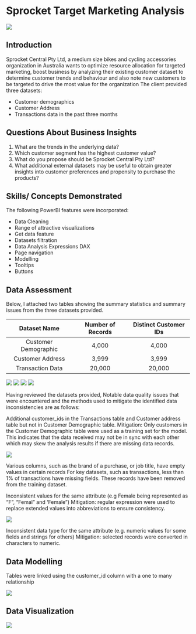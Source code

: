 # Sprocket Target Marketing Analysis

![](sprocket_central_logo.png)

## Introduction
Sprocket Central Pty Ltd, a medium size bikes and cycling accessories organization in Australia wants to optimize resource allocation for targeted marketing, boost business by analyzing their existing customer dataset to determine customer trends and behaviour and also note new customers to be targeted to drive the most value for the organization 
The client provided three datasets:
- Customer demographics
- Customer Address
- Transactions data in the past three months

## Questions About Business Insights

1. What are the trends in the underlying data?
2. Which customer segment has the highest customer value?
3. What do you propose should be Sprocket Central Pty Ltd?
4. What additional external datasets may be useful to obtain greater insights into customer preferences and propensity to purchase the products?

## Skills/ Concepts Demonstrated

The following PowerBI features were incorporated:
- Data Cleaning
- Range of attractive visualizations 
- Get data feature 
- Datasets filtration 
- Data Analysis Expressions DAX
- Page navigation
- Modelling
- Tooltips 
- Buttons

## Data Assessment

Below, I attached two tables showing the summary statistics and summary issues from the three datasets provided.

Dataset Name                |    Number of Records            |       Distinct Customer IDs
:--------------------------:|:-------------------------------:|:-------------------------------:
Customer Demographic        |    4,000                        |       4,000
Customer Address            |    3,999                        |       3,999
Transaction Data            |    20,000                       |       20,000
        


![](CustomerAddress_Unclean2.jpg)
![](Column_quality.jpg)
![](Column_statistics_list_price.jpg)
![](Column_statistics_standard_cost.jpg)


Having reviewed the datasets provided, Notable data quality issues that were encountered and the methods used to mitigate the identified data inconsistencies are as follows:

Additional customer_ids in the Transactions table and Customer address table but not in Customer Demographic table.
Mitigation:  Only customers in the Customer Demographic table were used as a training set for the model.
This indicates that the data received may not be in sync with each other which may skew the analysis results if there are missing data records.

![](CustomerDemographic_ColumnQuality.jpg)

Various columns, such as the brand of a purchase, or job title, have empty values in certain records
For key datasets, such as transactions, less than 1% of transactions have missing fields. These records have been removed from the training dataset.

Inconsistent values for the same attribute
(e.g Female being represented as “F”, “Femal” and ‘Female”)
Mitigation: regular expression were used to replace extended values into abbreviations to ensure consistency.

![](ValueDistribution_gender.jpg)

Inconsistent data type for the same attribute
(e.g. numeric values for some fields and strings for others)
Mitigation: selected records were converted in characters to numeric. 

## Data Modelling

Tables were linked using the customer_id column with a one to many relationship 

![](data_model.jpg)


## Data Visualization


![](target_marketing_page-0001.jpg)

